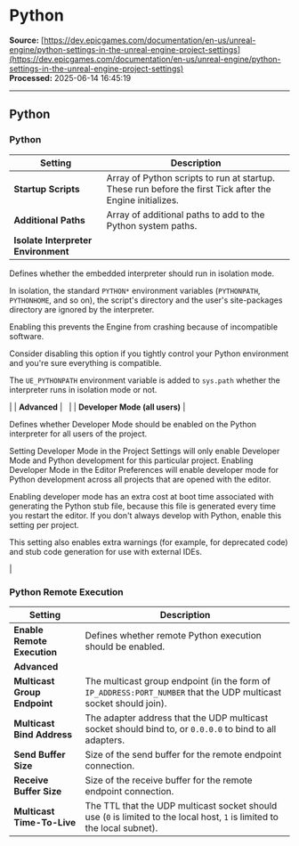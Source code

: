 # Python

**Source:** [https://dev.epicgames.com/documentation/en-us/unreal-engine/python-settings-in-the-unreal-engine-project-settings](https://dev.epicgames.com/documentation/en-us/unreal-engine/python-settings-in-the-unreal-engine-project-settings)  
**Processed:** 2025-06-14 16:45:19

---

## Python

### Python

| **Setting** | **Description** |
| --- | --- |
| **Startup Scripts** | Array of Python scripts to run at startup. These run before the first Tick after the Engine initializes. |
| **Additional Paths** | Array of additional paths to add to the Python system paths. |
| **Isolate Interpreter Environment** | 
Defines whether the embedded interpreter should run in isolation mode.

In isolation, the standard `PYTHON*` environment variables (`PYTHONPATH`, `PYTHONHOME`, and so on), the script's directory and the user's site-packages directory are ignored by the interpreter.

Enabling this prevents the Engine from crashing because of incompatible software.

Consider disabling this option if you tightly control your Python environment and you're sure everything is compatible.

The `UE_PYTHONPATH` environment variable is added to `sys.path` whether the interpreter runs in isolation mode or not.



 |
| **Advanced** |   |
| **Developer Mode (all users)** | 

Defines whether Developer Mode should be enabled on the Python interpreter for all users of the project.

Setting Developer Mode in the Project Settings will only enable Developer Mode and Python development for this particular project. Enabling Developer Mode in the Editor Preferences will enable developer mode for Python development across all projects that are opened with the editor.

Enabling developer mode has an extra cost at boot time associated with generating the Python stub file, because this file is generated every time you restart the editor. If you don't always develop with Python, enable this setting per project.

This setting also enables extra warnings (for example, for deprecated code) and stub code generation for use with external IDEs.



 |

### Python Remote Execution

| **Setting** | **Description** |
| --- | --- |
| **Enable Remote Execution** | Defines whether remote Python execution should be enabled. |
| **Advanced** |   |
| **Multicast Group Endpoint** | The multicast group endpoint (in the form of `IP_ADDRESS:PORT_NUMBER` that the UDP multicast socket should join). |
| **Multicast Bind Address** | The adapter address that the UDP multicast socket should bind to, or `0.0.0.0` to bind to all adapters. |
| **Send Buffer Size** | Size of the send buffer for the remote endpoint connection. |
| **Receive Buffer Size** | Size of the receive buffer for the remote endpoint connection. |
| **Multicast Time-To-Live** | The TTL that the UDP multicast socket should use (`0` is limited to the local host, `1` is limited to the local subnet). |